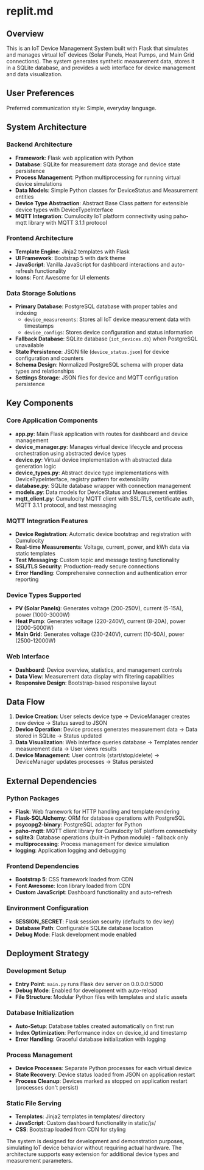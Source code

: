 # replit.md

## Overview

This is an IoT Device Management System built with Flask that simulates and manages virtual IoT devices (Solar Panels, Heat Pumps, and Main Grid connections). The system generates synthetic measurement data, stores it in a SQLite database, and provides a web interface for device management and data visualization.

## User Preferences

Preferred communication style: Simple, everyday language.

## System Architecture

### Backend Architecture
- **Framework**: Flask web application with Python
- **Database**: SQLite for measurement data storage and device state persistence
- **Process Management**: Python multiprocessing for running virtual device simulations
- **Data Models**: Simple Python classes for DeviceStatus and Measurement entities
- **Device Type Abstraction**: Abstract Base Class pattern for extensible device types with DeviceTypeInterface
- **MQTT Integration**: Cumulocity IoT platform connectivity using paho-mqtt library with MQTT 3.1.1 protocol

### Frontend Architecture
- **Template Engine**: Jinja2 templates with Flask
- **UI Framework**: Bootstrap 5 with dark theme
- **JavaScript**: Vanilla JavaScript for dashboard interactions and auto-refresh functionality
- **Icons**: Font Awesome for UI elements

### Data Storage Solutions
- **Primary Database**: PostgreSQL database with proper tables and indexing
  - `device_measurements`: Stores all IoT device measurement data with timestamps
  - `device_configs`: Stores device configuration and status information
- **Fallback Database**: SQLite database (`iot_devices.db`) when PostgreSQL unavailable
- **State Persistence**: JSON file (`device_status.json`) for device configuration and counters
- **Schema Design**: Normalized PostgreSQL schema with proper data types and relationships
- **Settings Storage**: JSON files for device and MQTT configuration persistence

## Key Components

### Core Application Components
- **app.py**: Main Flask application with routes for dashboard and device management
- **device_manager.py**: Manages virtual device lifecycle and process orchestration using abstracted device types
- **device.py**: Virtual device implementation with abstracted data generation logic
- **device_types.py**: Abstract device type implementations with DeviceTypeInterface, registry pattern for extensibility
- **database.py**: SQLite database wrapper with connection management
- **models.py**: Data models for DeviceStatus and Measurement entities
- **mqtt_client.py**: Cumulocity MQTT client with SSL/TLS, certificate auth, MQTT 3.1.1 protocol, and test messaging

### MQTT Integration Features
- **Device Registration**: Automatic device bootstrap and registration with Cumulocity
- **Real-time Measurements**: Voltage, current, power, and kWh data via static templates
- **Test Messaging**: Custom topic and message testing functionality
- **SSL/TLS Security**: Production-ready secure connections
- **Error Handling**: Comprehensive connection and authentication error reporting

### Device Types Supported
- **PV (Solar Panels)**: Generates voltage (200-250V), current (5-15A), power (1000-3000W)
- **Heat Pump**: Generates voltage (220-240V), current (8-20A), power (2000-5000W)
- **Main Grid**: Generates voltage (230-240V), current (10-50A), power (2500-12000W)

### Web Interface
- **Dashboard**: Device overview, statistics, and management controls
- **Data View**: Measurement data display with filtering capabilities
- **Responsive Design**: Bootstrap-based responsive layout

## Data Flow

1. **Device Creation**: User selects device type → DeviceManager creates new device → Status saved to JSON
2. **Device Operation**: Device process generates measurement data → Data stored in SQLite → Status updated
3. **Data Visualization**: Web interface queries database → Templates render measurement data → User views results
4. **Device Management**: User controls (start/stop/delete) → DeviceManager updates processes → Status persisted

## External Dependencies

### Python Packages
- **Flask**: Web framework for HTTP handling and template rendering
- **Flask-SQLAlchemy**: ORM for database operations with PostgreSQL
- **psycopg2-binary**: PostgreSQL adapter for Python
- **paho-mqtt**: MQTT client library for Cumulocity IoT platform connectivity
- **sqlite3**: Database operations (built-in Python module) - fallback only
- **multiprocessing**: Process management for device simulation
- **logging**: Application logging and debugging

### Frontend Dependencies
- **Bootstrap 5**: CSS framework loaded from CDN
- **Font Awesome**: Icon library loaded from CDN
- **Custom JavaScript**: Dashboard functionality and auto-refresh

### Environment Configuration
- **SESSION_SECRET**: Flask session security (defaults to dev key)
- **Database Path**: Configurable SQLite database location
- **Debug Mode**: Flask development mode enabled

## Deployment Strategy

### Development Setup
- **Entry Point**: `main.py` runs Flask dev server on 0.0.0.0:5000
- **Debug Mode**: Enabled for development with auto-reload
- **File Structure**: Modular Python files with templates and static assets

### Database Initialization
- **Auto-Setup**: Database tables created automatically on first run
- **Index Optimization**: Performance index on device_id and timestamp
- **Error Handling**: Graceful database initialization with logging

### Process Management
- **Device Processes**: Separate Python processes for each virtual device
- **State Recovery**: Device status loaded from JSON on application restart
- **Process Cleanup**: Devices marked as stopped on application restart (processes don't persist)

### Static File Serving
- **Templates**: Jinja2 templates in templates/ directory
- **JavaScript**: Custom dashboard functionality in static/js/
- **CSS**: Bootstrap loaded from CDN for styling

The system is designed for development and demonstration purposes, simulating IoT device behavior without requiring actual hardware. The architecture supports easy extension for additional device types and measurement parameters.